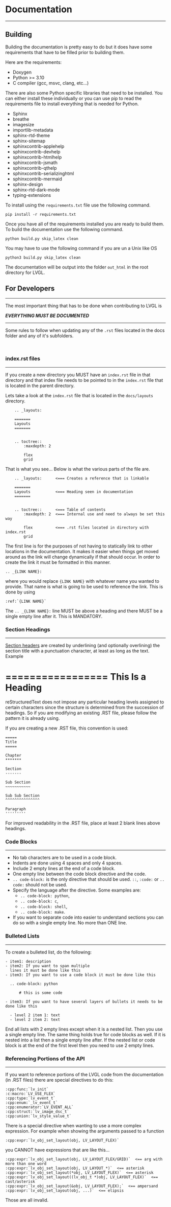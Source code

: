 # Documentation

----------------------------------------------

## Building

Building the documentation is pretty easy to do but it does have some requirements
that have to be filled prior to building them.

Here are the requirements:

* Doxygen
* Python >= 3.10
* C compiler (gcc, msvc, clang, etc...)


There are also some Python specific libraries that need to be installed.
You can either install these individually or you can use pip to read the requirements
file to install everything that is needed for Python.

* Sphinx
* breathe
* imagesize
* importlib-metadata
* sphinx-rtd-theme
* sphinx-sitemap
* sphinxcontrib-applehelp
* sphinxcontrib-devhelp
* sphinxcontrib-htmlhelp
* sphinxcontrib-jsmath
* sphinxcontrib-qthelp
* sphinxcontrib-serializinghtml
* sphinxcontrib-mermaid
* sphinx-design
* sphinx-rtd-dark-mode
* typing-extensions

To install using the `requirements.txt` file use the following command.

    pip install -r requirements.txt


Once you have all of the requirements installed you are ready to build them.
To build the documentation use the following command.

    python build.py skip_latex clean

You may have to use the following command if you are un a Unix like OS

    python3 build.py skip_latex clean

The documentation will be output into the folder `out_html` in the root directory
for LVGL.

## For Developers

---------------------------------------

The most important thing that has to be done when contributing to LVGL is


***EVERYTHING MUST BE DOCUMENTED***

--------------------------------------

Some rules to follow when updating any of the `.rst` files located in the docs
folder and any of it's subfolders.

<br/>

### index.rst files

--------------------------

If you create a new directory you MUST have an `index.rst` file in that directory
and that index file needs to be pointed to in the `index.rst` file that is located
in the parent directory.

Lets take a look at the `index.rst` file that is located in the `docs/layouts` directory.

```
    .. _layouts:

    =======
    Layouts
    =======


    .. toctree::
        :maxdepth: 2

        flex
        grid
```


That is what you see... Below is what the various parts of the file are.

```
    .. _layouts:      <=== Creates a reference that is linkable

    =======
    Layouts           <=== Heading seen in documentation
    =======


    .. toctree::      <=== Table of contents
        :maxdepth: 2  <=== Internal use and need to always be set this way

        flex          <=== .rst files located in directory with index.rst
        grid
```

The first line is for the purposes of not having to statically link to other locations
in the documentation.  It makes it easier when things get moved around as the link will
change dynamically if that should occur.  In order to create the link it must be formatted
in this manner.

    .. _{LINK NAME}:

where you would replace `{LINK NAME}` with whatever name you wanted to provide.
That name is what is going to be used to reference the link. This is done by using

    :ref:`{LINK NAME}`

The `.. _{LINK NAME}:` line MUST be above a heading and there MUST be a single empty line
after it.  This is MANDATORY.




### Section Headings

------------------------------

[Section headers](https://www.sphinx-doc.org/en/master/usage/restructuredtext/basics.html#sections)
are created by underlining (and optionally overlining) the section title with
a punctuation character, at least as long as the text.  Example

=================
This Is a Heading
=================

reStructuredText does not impose any particular heading levels assigned to certain characters since the structure is determined from the succession of headings.  So if you are modifying an existing .RST file, please follow the pattern it is already using.

If you are creating a new .RST file, this convention is used:

    =====
    Title
    =====
    
    Chapter
    *******
    
    Section
    -------
    
    Sub Section
    ~~~~~~~~~~~
    
    Sub Sub Section
    ^^^^^^^^^^^^^^^
    
    Paragraph
    '''''''''

For improved readability in the .RST file, place at least 2 blank lines above headings.




### Code Blocks

--------------------------------------------------------------

* No tab characters are to be used in a code block.
* Indents are done using 4 spaces and only 4 spaces.
* Include 2 empty lines at the end of a code block.
* One empty line between the code block directive and the code.
* `.. code-block:` is the only directive that should be used. `::`, `:code:` or `.. code:` should not be used.
* Specify the language after the directive. Some examples are:
  - `.. code-block: python`,
  - `.. code-block: c`,
  - `.. code-block: shell`,
  - `.. code-block: make`.
* If you want to separate code into easier to understand sections you can do so with a single empty line.  No more than ONE line.



### Bulleted Lists

-------------------------------------------------------------

To create a bulleted list, do the following:


    - item1: description
    - item2: If you want to span multiple
      lines it must be done like this
    - item3: If you want to use a code block it must be done like this
    
      .. code-block: python
    
          # this is some code
    
    - item3: If you want to have several layers of bullets it needs to be done like this
    
      - level 2 item 1: text
      - level 2 item 2: text

End all lists with 2 empty lines except when it is a nested list.  Then you use a single empty line.  The same thing holds true for code blocks as well.  If it is nested into a list then a single empty line after.  If the nested list or code block is at the end of the first level then you need to use 2 empty lines.




### Referencing Portions of the API

------------------------

If you want to reference portions of the LVGL code from the documentation (in .RST files) there are special directives to do this:

    :cpp:func:`lv_init`
    :c:macro:`LV_USE_FLEX`
    :cpp:type:`lv_event_t`
    :cpp:enum:`_lv_event_t`
    :cpp:enumerator:`LV_EVENT_ALL`
    :cpp:struct:`lv_image_dsc_t`
    :cpp:union:`lv_style_value_t`

There is a special directive when wanting to use a more complex expression.
For example when showing the arguments passed to a function

    :cpp:expr:`lv_obj_set_layout(obj, LV_LAYOUT_FLEX)`

you CANNOT have expressions that are like this...

    :cpp:expr:`lv_obj_set_layout(obj, LV_LAYOUT_FLEX/GRID)`  <== arg with more than one word
    :cpp:expr:`lv_obj_set_layout(obj, LV_LAYOUT_*)`  <== asterisk
    :cpp:expr:`lv_obj_set_layout(*obj, LV_LAYOUT_FLEX)`  <== asterisk
    :cpp:expr:`lv_obj_set_layout((lv_obj_t *)obj, LV_LAYOUT_FLEX)`  <== cast/asterisk
    :cpp:expr:`lv_obj_set_layout(&obj, LV_LAYOUT_FLEX);`  <== ampersand
    :cpp:expr:`lv_obj_set_layout(obj, ...)`  <== elipsis

Those are all invalid.

